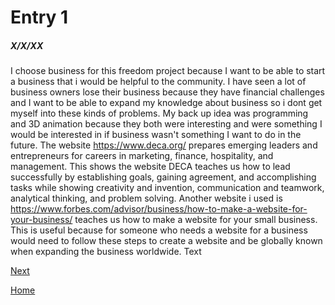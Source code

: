 # Entry 1
##### X/X/XX
I choose business for this freedom project because I want to be able to start a business that i would be helpful to the community. I have seen a lot of business owners lose their business because they have financial challenges and I want to be able to expand my knowledge about business so i dont get myself into these kinds of problems. My back up idea was programming and 3D animation because they both were interesting and were something I would be interested in if business wasn't something I want to do in the future. The website https://www.deca.org/ prepares emerging leaders and entrepreneurs for careers in marketing, finance, hospitality, and management. This shows the website DECA teaches us how to lead successfully by establishing goals, gaining agreement, and accomplishing tasks while showing creativity and invention, communication and teamwork, analytical thinking, and problem solving. Another website i used is https://www.forbes.com/advisor/business/how-to-make-a-website-for-your-business/ teaches us how to make a website for your small business. This is useful because for someone who needs a website for a business would need to follow these steps to create a website and be globally known when expanding the business worldwide.
Text

[Next](entry02.md)

[Home](../README.md)
